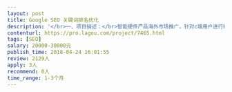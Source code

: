 ```yaml
---                
layout: post       
title: Google SEO 关键词排名优化           
description: '</br>一、项目描述：</br>智能硬件产品海外市场推广，针对c端用户进行线上推广</br>二、主要功能：</br>快速充电</br>三、项目需求：</br>短时间内快速提升产品相关的搜索关键词在Google的搜索排名</br>四、人员要求：</br>需要对Google SEO排名优化专家协助，协助在短时间能快速提升排名</br>'     
contenturl: https://pro.lagou.com/project/7465.html      
tags: [SEO]            
salary: 20000-30000元          
publish_time: 2018-04-24 16:01:55         
review: 2129人                   
apply: 3人                   
recommend: 0人                   
time_range: 1-3个月              
---                 
```

